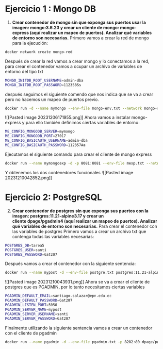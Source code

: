 # Ejercicio 1 : Mongo DB
1.  **Crear contenedor de mongo sin que exponga sus puertos usar la imagen: mongo:3.6.23 y crear un cliente de mongo: mongo-express (aquí realizar un mapeo de puertos). Analizar qué variables de entorno son necesarias.**
Primero vamos a crear la red de mongo para la ejecución:
```bash
docker network create mongo-red
```
Después de crear la red vamos a crear mongo y lo conectamos a la red, para crear el contenedor vamos a ocupar un archivo de variables de entorno del tipo txt
```bash
MONGO_INITDB_ROOT_USERNAME=admin-dba
MONGO_INITDB_ROOT_PASSWORD=112358Ss
```
después seguimos el siguiente comendo que nos indica que se va a crear pero no hacemos un mapeo de puertos previo.
```bash
docker run -d --name mymongo --env-file mongo-env.txt --network mongo-red mongo:3.6.23
```
![[Pasted image 20231206171955.png]]
Ahora vamos a instalar mongo-express y para ello también definimos ciertas variables de entorno:
```bash
ME_CONFIG_MONGODB_SERVER=mymongo
ME_CONFIG_MONGODB_PORT=27017
ME_CONFIG_BASICAUTH_USERNAME=admin-dba
ME_CONFIG_BASICAUTH_PASSWORD=112357Aa
```
Ejecutamos el siguiente comando para crear el cliente de mongo express
```bash
docker run --name mymongoexp -d -p 8081:8081 --env-file mexp.txt --network mongo-red mongo-express    
```
Y obtenemos los dos contenedores funcionales
![[Pasted image 20231210042852.png]]
# Ejercicio 2: PostgreSQL
2. **Crear contenedor de postgres sin que exponga sus puertos con la imagen: postgres:11.21-alpine3.17 y crear un cliente dpage/pgadmin4 **(aquí realizar un mapeo de puertos)**. Analizar qué variables de entorno son necesarias.**
Para crear el contenedor con las variables de postgres Primero vamos a crear un archivo txt que contenga todas las variables necesarias:
```bash
POSTGRES_DB=tarea5
POSTGRES_USER=santi
POSTGRES_PASSWORD=Gat207
```

Después vamos a crear el contenedor con la siguiente sentencia:
```bash
docker run --name mypost -d --env-file postgre.txt postgres:11.21-alpine3.17  
```
![[Pasted image 20231210043931.png]]
Ahora se va a crear el cliente de postgres que es PGADMIN, por lo tanto necesitamos ciertas variables
```bash
PGADMIN_DEFAULT_EMAIL=santiago.salazar@epn.edu.ec
PGADMIN_DEFAULT_PASSWORD=Gat207
PGADMIN_LISTEN_PORT=5050
PGADMIN_SERVER_NAME=mypost
PGADMIN_SERVER_USERNAME=santi
PGADMIN_SERVER_PASSWORD=Gat207
```
Finalmente utilizando la siguiente sentencia vamos a  crear un contenedor con el cliente de pgadmin
```bash
docker run --name pgadmin -d --env-file pgadmin.txt -p 8282:80 dpage/pgadmin4
```